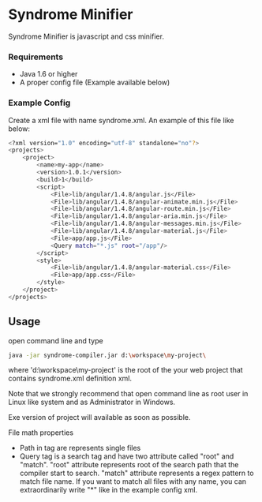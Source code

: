 # Syndrome Minifier

Syndrome Minifier is javascript and css minifier. 

### Requirements

* Java 1.6 or higher
* A proper config file (Example available below)


### Example Config

Create a xml file with name syndrome.xml. An example of this file like below:

```sh
<?xml version="1.0" encoding="utf-8" standalone="no"?>
<projects>
    <project>
        <name>my-app</name>
        <version>1.0.1</version>
        <build>1</build>
        <script>
            <File>lib/angular/1.4.8/angular.js</File>
            <File>lib/angular/1.4.8/angular-animate.min.js</File>
            <File>lib/angular/1.4.8/angular-route.min.js</File>
            <File>lib/angular/1.4.8/angular-aria.min.js</File>
            <File>lib/angular/1.4.8/angular-messages.min.js</File>
            <File>lib/angular/1.4.8/angular-material.js</File>
            <File>app/app.js</File>
			<Query match="*.js" root="/app"/>
        </script>
		<style>
            <File>lib/angular/1.4.8/angular-material.css</File>
            <File>app/app.css</File>
		</style>
    </project>
</projects>
```

## Usage

open command line and type 
```sh
java -jar syndrome-compiler.jar d:\workspace\my-project\
```
where 'd:\workspace\my-project\' is the root of the your web project that contains syndrome.xml definition xml.

Note that we strongly recommend that open command line as root user in Linux like system and as Administrator in Windows.

Exe version of project will available as soon as possible. 

File math properties
- Path in <File> tag are represents single files
- Query tag is a search tag and have two attribute called "root" and "match". "root" attribute represents root of the search path that the compiler start to search. "match" attribute represents a regex pattern to match file name. If you want to match all files with any name, you can extraordinarily write "*" like in the example config xml.
